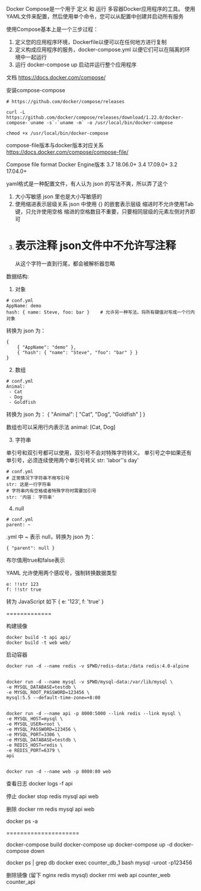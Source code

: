 

Docker Compose是一个用于 定义 和 运行 多容器Docker应用程序的工具。
使用YAML文件来配置，然后使用单个命令，您可以从配置中创建并启动所有服务


使用Compose基本上是一个三步过程：

1. 定义您的应用程序环境，Dockerfile以便可以在任何地方进行复制
2. 定义构成应用程序的服务，docker-compose.yml 以便它们可以在隔离的环境中一起运行
4. 运行 docker-compose up 启动并运行整个应用程序


文档
https://docs.docker.com/compose/

安装compose-compose

```
# https://github.com/docker/compose/releases

curl -L https://github.com/docker/compose/releases/download/1.22.0/docker-compose-`uname -s`-`uname -m` -o /usr/local/bin/docker-compose

chmod +x /usr/local/bin/docker-compose
```


compose-file版本与docker版本对应关系
https://docs.docker.com/compose/compose-file/

Compose file format    Docker Engine版本
3.7                    18.06.0+
3.4                    17.09.0+
3.2                    17.04.0+

yaml格式是一种配置文件，有人认为 json 的写法不爽，所以弄了这个

1. 大小写敏感            json 里也是大小写敏感的
2. 使用缩进表示层级关系    json 中使用 {} 的嵌套表示层级
   缩进时不允许使用Tab键，只允许使用空格
   缩进的空格数目不重要，只要相同层级的元素左侧对齐即可
3. # 表示注释            json文件中不允许写注释
   从这个字符一直到行尾，都会被解析器忽略

数据结构:
1. 对象 

```
# conf.yml
AppName: demo
hash: { name: Steve, foo: bar }    # 允许另一种写法，将所有键值对写成一个行内对象
```
转换为 json 为：

```
{
    { "AppName": "demo" },
    { "hash": { "name": "Steve", "foo": "bar" } }
}
```

2. 数组

```
# conf.yml
Animal:
 - Cat
 - Dog
 - Goldfish
```

转换为 json 为： { "Animal": [ "Cat", "Dog", "Goldfish" ] }

数组也可以采用行内表示法  animal: [Cat, Dog]


3. 字符串

单引号和双引号都可以使用，双引号不会对特殊字符转义。
单引号之中如果还有单引号，必须连续使用两个单引号转义 str: 'labor''s day' 

```
# conf.yml
# 正常情况下字符串不用写引号
str: 这是一行字符串
# 字符串内有空格或者特殊字符时需要加引号
str: '内容： 字符串'
```

4. null

```
# conf.yml
parent: ~
```

.yml 中 ~ 表示 null，转换为 json 为：

```
{ "parent": null }
```

布尔值用true和false表示

YAML 允许使用两个感叹号，强制转换数据类型

```
e: !!str 123
f: !!str true
```
转为 JavaScript 如下
{ e: '123', f: 'true' }

=============


构建镜像

```
docker build -t api api/
docker build -t web web/
```

启动容器

```
docker run -d --name redis -v $PWD/redis-data:/data redis:4.0-alpine


docker run -d --name mysql -v $PWD/mysql-data:/var/lib/mysql \
-e MYSQL_DATABASE=testdb \
-e MYSQL_ROOT_PASSWORD=123456 \
mysql:5.5 --default-time-zone=+8:00


docker run -d --name api -p 8000:5000 --link redis --link mysql \
-e MYSQL_HOST=mysql \
-e MYSQL_USER=root \
-e MYSQL_PASSWORD=123456 \
-e MYSQL_PORT=3306 \
-e MYSQL_DATABASE=testdb \
-e REDIS_HOST=redis \
-e REDIS_PORT=6379 \
api


docker run -d --name web -p 8080:80 web
```

查看日志
docker logs -f api

停止
docker stop redis mysql api web

删除
docker rm redis mysql api web

docker ps -a

=====================


docker-compose build
docker-compose up
docker-compose up -d
docker-compose down


docker ps | grep db
docker exec counter_db_1 bash
mysql -uroot -p123456

删除镜像 (留下 nginx redis mysql)
docker rmi web api counter_web counter_api



